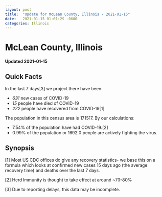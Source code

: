 ```yaml
---
layout: post
title:  "Update for McLean County, Illinois - 2021-01-15"
date:   2021-01-15 01:01:29 -0600
categories: Illinois
---
```


# McLean County, Illinois
#### Updated 2021-01-15

## Quick Facts

In the last 7 days[3] we project there have been
- *631* new cases of COVID-19
- *15* people have died of COVID-19
- *222* people have recovered from COVID-19[1]

The population in this census area is 171517. By our calculations:
- 7.54% of the population have had COVID-19.[2]
- 0.99% of the population or 1692.0 people are actively fighting the virus.

## Synopsis




[1] Most US CDC offices do give any recovery statistics- we base this on a formula which looks at confirmed new cases
15 days ago (the average recovery time) and deaths over the last 7 days.

[2] Herd Immunity is thought to take effect at around ~70-80%

[3] Due to reporting delays, this data may be incomplete.
 
    